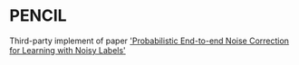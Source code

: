 # PENCIL
Third-party implement of paper ['Probabilistic End-to-end Noise Correction for Learning with Noisy Labels'](https://arxiv.org/abs/1903.07788)




